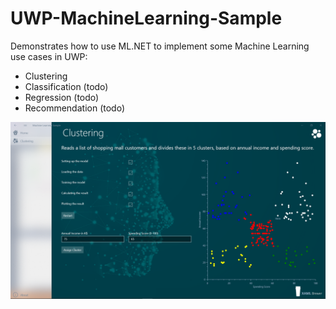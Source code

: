 # UWP-MachineLearning-Sample
Demonstrates how to use ML.NET to implement some Machine Learning use cases in UWP:
* Clustering
* Classification (todo)
* Regression (todo)
* Recommendation (todo)

![Screenshot](Assets/Clustering.png?raw=true)

